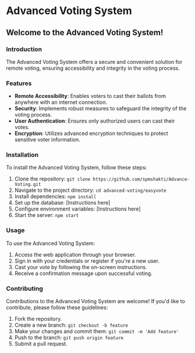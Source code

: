 # Advanced Voting System

## Welcome to the Advanced Voting System!

### Introduction

The Advanced Voting System offers a secure and convenient solution for remote voting, ensuring accessibility and integrity in the voting process.

### Features

* **Remote Accessibility**: Enables voters to cast their ballots from anywhere with an internet connection.
* **Security**: Implements robust measures to safeguard the integrity of the voting process.
* **User Authentication**: Ensures only authorized users can cast their votes.
* **Encryption**: Utilizes advanced encryption techniques to protect sensitive voter information.

### Installation

To install the Advanced Voting System, follow these steps:

1. Clone the repository: `git clone https://github.com/spmshakti/Advance-Voting.git`
2. Navigate to the project directory: `cd advanced-voting/easyvote`
3. Install dependencies: `npm install`
4. Set up the database: [Instructions here]
5. Configure environment variables: [Instructions here]
6. Start the server: `npm start`


### Usage

To use the Advanced Voting System:

1. Access the web application through your browser.
2. Sign in with your credentials or register if you're a new user.
3. Cast your vote by following the on-screen instructions.
4. Receive a confirmation message upon successful voting.

### Contributing

Contributions to the Advanced Voting System are welcome! If you'd like to contribute, please follow these guidelines:

1. Fork the repository.
2. Create a new branch: `git checkout -b feature`
3. Make your changes and commit them: `git commit -m 'Add feature'`
4. Push to the branch: `git push origin feature`
5. Submit a pull request.




